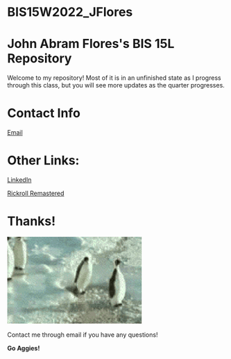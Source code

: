 # BIS15W2022_JFlores
# John Abram Flores's BIS 15L Repository
Welcome to my repository! Most of it is in an unfinished state as I progress through this class, but you will see more updates as the quarter progresses.

# Contact Info
[Email](mailto:jabflores@ucdavis.edu)

# Other Links:
[LinkedIn](https://www.linkedin.com/in/johnabramflores)

[Rickroll Remastered](https://www.youtube.com/watch?v=o-YBDTqX_ZU)

# Thanks!
![*funny penguin gif*](penguin.gif)

Contact me through email if you have any questions!

**Go Aggies!**
